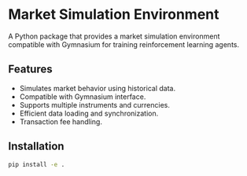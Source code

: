 # Market Simulation Environment

A Python package that provides a market simulation environment compatible with Gymnasium for training reinforcement learning agents.

## Features

- Simulates market behavior using historical data.
- Compatible with Gymnasium interface.
- Supports multiple instruments and currencies.
- Efficient data loading and synchronization.
- Transaction fee handling.

## Installation

```bash
pip install -e .
```